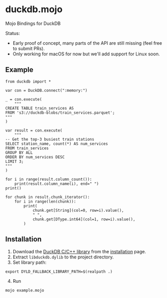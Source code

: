 # duckdb.mojo

Mojo Bindings for DuckDB

Status:
- Early proof of concept, many parts of the API are still missing (feel free to submit PRs).
- Only working for macOS for now but we'll add support for Linux soon.

## Example

```mojo
from duckdb import *

var con = DuckDB.connect(":memory:")

_ = con.execute(
    """
CREATE TABLE train_services AS
FROM 's3://duckdb-blobs/train_services.parquet';
"""
)

var result = con.execute(
    """
-- Get the top-3 busiest train stations
SELECT station_name, count(*) AS num_services
FROM train_services
GROUP BY ALL
ORDER BY num_services DESC
LIMIT 3;
"""
)

for i in range(result.column_count()):
    print(result.column_name(i), end=" ")
print()

for chunk in result.chunk_iterator():
    for i in range(len(chunk)):
        print(
            chunk.get[String](col=0, row=i).value(),
            " ",
            chunk.get[DType.int64](col=1, row=i).value(),
        )
```

## Installation

1. Download the [DuckDB C/C++ library](https://github.com/duckdb/duckdb/releases/download/v1.0.0/libduckdb-osx-universal.zip) from the [installation](https://duckdb.org/docs/installation/?version=stable&environment=cplusplus&platform=macos) page.
2. Extract `libduckdb.dylib` to the project directory.
3. Set library path:
```shell
export DYLD_FALLBACK_LIBRARY_PATH=$(realpath .)
```
4. Run
``` shell
mojo example.mojo
```